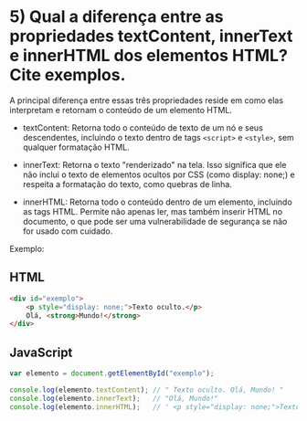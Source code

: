 # 5) Qual a diferença entre as propriedades textContent, innerText e innerHTML dos elementos HTML? Cite exemplos.

A principal diferença entre essas três propriedades reside em como elas interpretam e retornam o conteúdo de um elemento HTML.

- textContent: Retorna todo o conteúdo de texto de um nó e seus descendentes, incluindo o texto dentro de tags ``<script>`` e ``<style>``, sem qualquer formatação HTML.

- innerText: Retorna o texto "renderizado" na tela. Isso significa que ele não inclui o texto de elementos ocultos por CSS (como display: none;) e respeita a formatação do texto, como quebras de linha.

- innerHTML: Retorna todo o conteúdo dentro de um elemento, incluindo as tags HTML. Permite não apenas ler, mas também inserir HTML no documento, o que pode ser uma vulnerabilidade de segurança se não for usado com cuidado.

Exemplo:

## HTML

```HTML
<div id="exemplo">
    <p style="display: none;">Texto oculto.</p>
    Olá, <strong>Mundo!</strong>
</div>
```

## JavaScript

```JavaScript
var elemento = document.getElementById("exemplo");

console.log(elemento.textContent); // " Texto oculto. Olá, Mundo! "
console.log(elemento.innerText);   // "Olá, Mundo!"
console.log(elemento.innerHTML);   // ' <p style="display: none;">Texto oculto.</p> Olá, <strong>Mundo!</strong> '
```